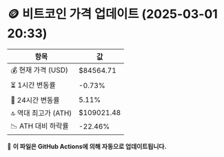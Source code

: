 # 🪙 비트코인 가격 업데이트 (2025-03-01 20:33)

| 항목                | 값 |
|--------------------|----------------|
| 💰 현재 가격 (USD) | $84564.71 |
| ⏳ 1시간 변동률    | -0.73% |
| 📆 24시간 변동률   | 5.11% |
| 🔝 역대 최고가 (ATH) | $109021.48 |
| 📉 ATH 대비 하락률 | -22.46% |

🔄 **이 파일은 GitHub Actions에 의해 자동으로 업데이트됩니다.**
